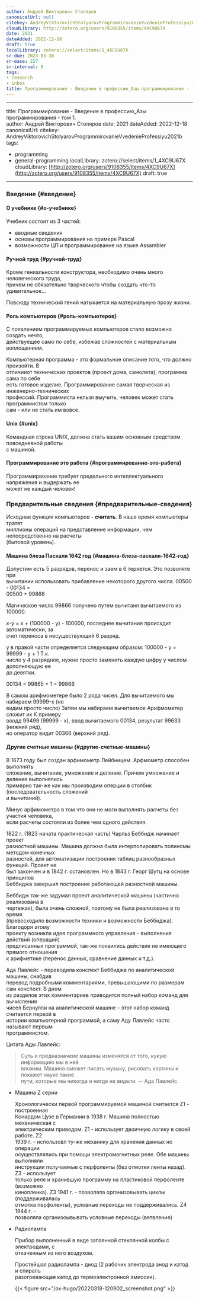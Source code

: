 ```yaml
---
author: Андрей Викторович Столяров
canonicalUrl: null
citekey: AndreyViktorovichStolyarovProgrammirovanieVvedenieProfessiyu2021b
cloudLibrary: http://zotero.org/users/9108355/items/4XC9U67X
date: 2021
dateAdded: 2022-12-18
draft: true
localLibrary: zotero://select/items/1_4XC9U67X
sr-due: 2023-03-30
sr-ease: 227
sr-interval: 9
tags:
- research
- inbox
title: Программирование - Введение в профессию_Азы программирования - том 1.
---
```

   
   
---   
   
title: Программирование - Введение в профессию_Азы программирования - том 1.   
author: Андрей Викторович Столяров date: 2021 dateAdded: 2022-12-18   
canonicalUrl: citekey:   
AndreyViktorovichStolyarovProgrammirovanieVvedenieProfessiyu2021b tags:   
   
   
- programming   
- general-programming localLibrary: zotero://select/items/1_4XC9U67X   
  cloudLibrary: [http://zotero.org/users/9108355/items/4XC9U67X](http://zotero.org/users/9108355/items/4XC9U67X) draft: true   
   
   
---   
   
### Введение {#введение}   
   
#### О учебнике {#о-учебнике}   
   
Учебник состоит из 3 частей:   
   
   
- вводные сведения   
- основы программирования на примере Pascal   
- возможности ЦП и программирование на языке Assambler   
   
#### Ручной труд {#ручной-труд}   
   
Кроме гениальности конструктора, необходимо очень много человеческого труда,   
причем не обязательно творческого чтобы создать что-то удивительное...   
   
Повсюду технический гений натыкается на материальную прозу жизни.   
   
#### Роль компьютеров {#роль-компьютеров}   
   
С появлением программируемых компьютеров стало возможно создать нечто,   
действуещее само по себе, избежав сложностей с материальным воплощением.   
   
Компьютерная программа - это формальное описание того, что должно произойти. В   
отличииот технических проектов (проект дома, самолета), программа сама по себе   
есть готовое изделие. Программирование самая творческая из инженерно-технических   
профессий. Программиста нельзя выучить, человек может стать программистом только   
сам - или не стать им вовсе.   
   
#### Unix {#unix}   
   
Командная строка UNIX, должна стать вашим основным средством повседневной работы   
с машиной.   
   
#### Программирование это работа {#программирование-это-работа}   
   
Программирвоание требует предельного интеллектуального напряжения и выдержать ее   
может не каждый человек!   
   
### Предварительные сведения {#предварительные-сведения}   
   
Исходная функция компьютеров - **считать**. В наше время компьютеры тратят   
миллионы операций на представление информации, чем непосредственно на расчеты   
(бытовой уровень).   
   
#### Машина блеза Паскаля 1642 год {#машина-блеза-паскаля-1642-год}   
   
Допустим есть 5 разрядов, перенос и заем в 6 теряется. Это позволяте при   
вычитании использовать прибавление некоторого другого числа. 00500 - 00134 =   
00500 + 99866   
   
Магическое число 99866 получено путем вычитаня вычитаемого из 100000.   
   
x-y = x + (100000 - y) - 100000, последнее вычитание происхдит автоматически, за   
счет переноса в несуществующий 6 разряд.   
   
y в правой части определяется следующим образом: 100000 - y = 99999 - y + 1 Т.к.   
число y 4 разрядное, нужно просто заменить каждую цифру y числом дополняющую ее   
до девятки.   
   
00134 = 99865 + 1 = 99866   
   
В самом арифмометере было 2 ряда чисел. Для вычитаемого мы набираем 99999-x (но   
видим просто число) Затем мы набираем вычитаемое Арифмометер сложит их К примеру   
вводд 99499 (99999 - x), ввод вычитаемого 00134, результат 99633 (нижний ряд),   
но оператор видит 00366 (верхний ряд).   
   
#### Другие счетные машины {#другие-счетные-машины}   
   
В 1673 году был создан арфимометр Лейбницем. Арфмометр способен выполнять   
сложение, вычитание, умножение и деление. Причем умножение и деление выполнялись   
примерно так-же как мы производим оперции в столбик (последовательность сложений   
и вычитаний).   
   
Минус арфимометра в том что они не моги выполнять расчеты без участия человека,   
если расчеты состояли из более чем одного действия.   
   
1822 г. (1823 начата практическая часть) Чарльз Беббидж начинает проект   
разностной машины. Машина должна была интерполировать полиномы методом конечных   
разностей, для автоматизации построения таблиц разнообразных функций. Проект не   
был закончен и в 1842 г. остановлен. Но в 1843 г. Георг Шутц на основе принципов   
Беббиджа завершил построение работающей разностной машины.   
   
Беббидж так-же задумал проект аналитической машины (частично реализована в   
чертежах), была очень сложной, поэтому не была реализована в то время   
(превосходило возможности техники и возможности Беббиджа). Благодоря этому   
проекту возникла идея программного управления - выполнения действий (операций)   
предписанных программой, так-же появились действия не имеющего прямого отношения   
к арифметике (перенос данных, сравнение данных и т.д.).   
   
Ада Лавлейс - переводила конспект Беббиджа по аналитической машины, снабдив   
перевод подробными комментариями, превышающими по размерам сам конспект. В дном   
из разделов этих комментариев приводится полный набор команд для вычисления   
чисел Бернулли на аналитической машине - этот набор команд считается первой в   
истории компьютерной программой, а саму Аду Лавлейс часто называют первым   
программистом.   
   
Цитата Ады Лавлейс:   
   
> Суть и предназначеие машины изменятся от того, кукую информацию мы в неё   
> вложим. Машина сможет писать музыку, рисовать картины и покажет науке такие   
> пути, которые мы никогда и нигде не видели. -- Ада Лавлейс.   
   
<!--list-separator-->   
   
   
- Машина Z серии   
   
  Хронологически первой программируемой машиной считается Z1 - построенная   
  Конардом Цузе в Германии в 1938 г. Машина полностью механическая с   
  электрическим приводом. Z1 - использует двоичную логику в своей работе. Z2   
  1939 г. - использовл ту-же механику для хранения данных но операции   
  осуществлялись при помощи электромагнитных реле. Обе машины выполняли   
  инструкции получаемые с перфоленты (без отмотки ленты назад). Z3 - использует   
  только реле и хранившую программу на пластиковой перфоленте (возможно   
  кинопленка). Z3 1941 г. - позволяла организовывать циклы (поддерживалась   
  отмотка перфоленты), условные переходы не поддерживались. Z4 1944 г. -   
  позволяла организоывывать условные переходы (ветвление)   
   
<!--list-separator-->   
   
   
- Радиолампа   
   
  Прибор выполненный в виде запаянной стеклянной колбы с электродами, с   
  откаченным из него воздухом.   
   
  Простейшая радиолампа - диод (2 рабочих электрода анод и катод и спираль   
  разогревающая катод до термоэлектронной эмиссии).   
   
  {{< figure src="/ox-hugo/20220318-120902_screenshot.png" >}}